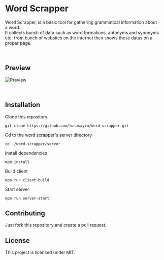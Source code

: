 # Word Scrapper

Word Scrapper, is a basic tool for gathering grammatical information about a word. <br> It collects bunch of data such as word formations, antonyms and synonyms etc. from bunch of websites on the internet then shows these datas on a proper page.

<br>

## Preview

![Preview](https://i.imgur.com/Iqycol6.gif)

<br>

## Installation

Clone this repository.

```
git clone https://github.com/tunasayin/word-scrapper.git
```

Cd to the word scrapper's server directory

```
cd ./word-scrapper/server
```

Install dependencies

```
npm install
```

Build client

```
npm run client-build
```

Start server

```
npm run server-start
```

## Contributing

Just fork this repository and create a pull request.

## License

This project is licensed under MIT.
